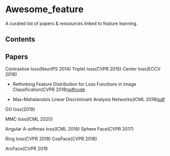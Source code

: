 # Awesome_feature
A curated list of papers & ressources linked to feature learning.


## Contents



## Papers 

Contrastive loss(NeurIPS 2014)
Triplet loss(CVPR 2015)
Center loss(ECCV 2016)

- Rethinking Feature Distribution for Loss Functions in Image Classification(CVPR 2018)[pdf](https://arxiv.org/pdf/1803.02988.pdf)[code](https://github.com/WeitaoVan/L-GM-loss)

- Max-Mahalanobis Linear Discriminant Analysis Networks(ICML 2018)[pdf](https://arxiv.org/pdf/1802.09308.pdf)

GO loss(2019)

MMC loss(ICML 2020)

Angular
A-softmax loss(ICML 2016)
Sphere Face(CVPR 2017)

Ring loss(CVPR 2018)
CosFace(CVPR 2018)

ArcFace(CVPR 2019
